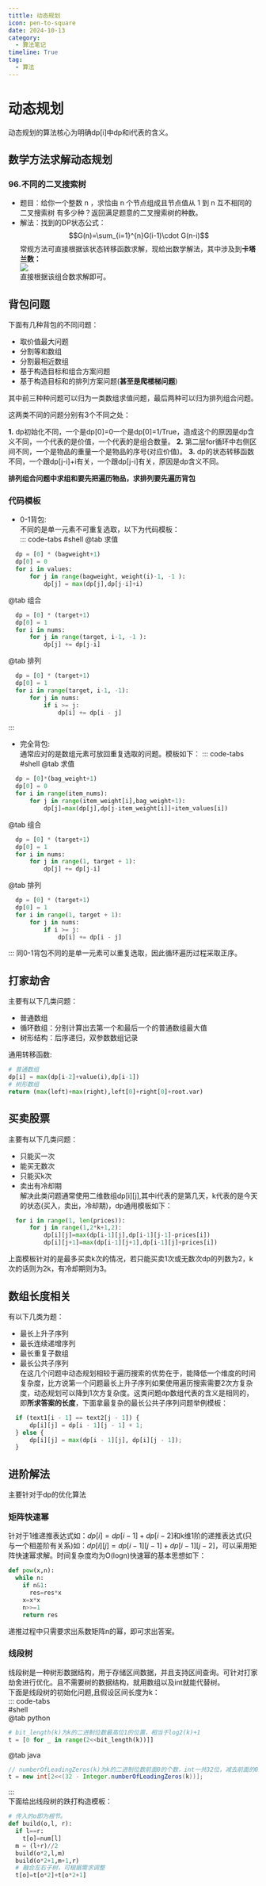 ```yaml
---
tittle: 动态规划
icon: pen-to-square
date: 2024-10-13
category:
  - 算法笔记
timeline: True
tag:
  - 算法
--- 
```

# 动态规划
动态规划的算法核心为明确dp[i]中dp和i代表的含义。
<!-- more -->
## 数学方法求解动态规划
### 96.不同的二叉搜索树
- 题目：给你一个整数 n ，求恰由 n 个节点组成且节点值从 1 到 n 互不相同的 二叉搜索树 有多少种？返回满足题意的二叉搜索树的种数。
- 解法：找到的DP状态公式： 
$$G(n)=\sum_{i=1}^{n}G(i-1)\cdot G(n-i)$$
常规方法可直接根据该状态转移函数求解，现给出数学解法，其中涉及到**卡塔兰数：**  
 ![](<SmartSelect_20241014_152901_Samsung Notes.jpg>)  
直接根据该组合数求解即可。
## 背包问题
下面有几种背包的不同问题：  
- 取价值最大问题
- 分割等和数组
- 分割最相近数组
- 基于构造目标和组合方案问题
- 基于构造目标和的排列方案问题(**甚至是爬楼梯问题**)

其中前三种种问题可以归为一类数组求值问题，最后两种可以归为排列组合问题。  

这两类不同的问题分别有3个不同之处：  

**1.** dp初始化不同，一个是dp[0]=0一个是dp[0]=1/True，造成这个的原因是dp含义不同，一个代表的是价值，一个代表的是组合数量。
**2.** 第二层for循环中右侧区间不同，一个是物品的重量一个是物品的序号(对应价值)。
**3.** dp的状态转移函数不同，一个跟dp[j-i]+i有关，一个跟dp[j-i]有关，原因是dp含义不同。    

**排列组合问题中求组和要先把遍历物品，求排列要先遍历背包** 
### 代码模板 
- 0-1背包:  
不同的是单一元素不可重复选取，以下为代码模板：  
::: code-tabs
#shell
@tab 求值
```python
  dp = [0] * (bagweight+1)
  dp[0] = 0
  for i in values:
      for j in range(bagweight, weight(i)-1, -1 ):
          dp[j] = max(dp[j],dp[j-i]+i)
```
@tab 组合
```python
  dp = [0] * (target+1)
  dp[0] = 1
  for i in nums:
      for j in range(target, i-1, -1 ):
          dp[j] += dp[j-i]
```
@tab 排列
```python
  dp = [0] * (target+1)
  dp[0] = 1  
  for i in range(target, i-1, -1):  
      for j in nums:  
          if i >= j:  
              dp[i] += dp[i - j]  
```
:::   

- 完全背包:  
通常应对的是数组元素可放回重复选取的问题。模板如下：
::: code-tabs
#shell
@tab 求值
```python
  dp = [0]*(bag_weight+1)
  dp[0] = 0
  for i in range(item_nums):
      for j in range(item_weight[i],bag_weight+1):
          dp[j]=max(dp[j],dp[j-item_weight[i]]+item_values[i])
```
@tab 组合
```python
  dp = [0] * (target+1)
  dp[0] = 1
  for i in nums:
      for j in range(1, target + 1):
          dp[j] += dp[j-i]
```
@tab 排列
```python
  dp = [0] * (target+1)
  dp[0] = 1  
  for i in range(1, target + 1):  
      for j in nums:  
          if i >= j:  
              dp[i] += dp[i - j]  
```
:::
同0-1背包不同的是单一元素可以重复选取，因此循环遍历过程采取正序。
## 打家劫舍
主要有以下几类问题：
- 普通数组
- 循环数组：分别计算出去第一个和最后一个的普通数组最大值
- 树形结构：后序递归，双参数数组记录

通用转移函数:  
```python
# 普通数组
dp[i] = max(dp[i-2]+value(i),dp[i-1])
# 树形数组
return (max(left)+max(right),left[0]+right[0]+root.var)
``` 
## 买卖股票
主要有以下几类问题：  
- 只能买一次
- 能买无数次
- 只能买k次
- 卖出有冷却期  
解决此类问题通常使用二维数组dp[i][j],其中i代表的是第几天，k代表的是今天的状态(买入，卖出，冷却期)，dp通用模板如下：
```python
  for i in range(1, len(prices)):
      for j in range(1,2*k+1,2):
          dp[i][j]=max(dp[i-1][j],dp[i-1][j-1]-prices[i])
          dp[i][j+1]=max(dp[i-1][j+1],dp[i-1][j]+prices[i])
```  
上面模板针对的是最多买卖k次的情况，若只能买卖1次或无数次dp的列数为2，k次的话则为2k，有冷却期则为3。
## 数组长度相关
有以下几类为题：
- 最长上升子序列
- 最长连续递增序列
- 最长重复子数组
- 最长公共子序列  
在这几个问题中动态规划相较于遍历搜索的优势在于，能降低一个维度的时间复杂度，比方说第一个问题最长上升子序列如果使用遍历搜索需要2次方复杂度，动态规划可以降到1次方复杂度。这类问题dp数组代表的含义是相同的，即**所求答案的长度**，下面拿最复杂的最长公共子序列问题举例模板：  
```python
  if (text1[i - 1] == text2[j - 1]) {
      dp[i][j] = dp[i - 1][j - 1] + 1;
  } else {
      dp[i][j] = max(dp[i - 1][j], dp[i][j - 1]);
  }
```
## 进阶解法
主要针对于dp的优化算法
### 矩阵快速幂
针对于1维递推表达式如：$dp[i]=dp[i-1]+dp[i-2]$和k维1阶的递推表达式(只与一个相差阶有关系)如：$dp[i][j]=dp[i-1][j-1]+dp[i-1][j-2]$，可以采用矩阵快速幂求解。时间复杂度均为O(logn)快速幂的基本思想如下：
```python
def pow(x,n):
  while n:
    if n&1: 
      res=res*x
    x=x*x
    n>>=1
    return res
```
递推过程中只需要求出系数矩阵n的幂，即可求出答案。
### 线段树  
线段树是一种树形数据结构，用于存储区间数据，并且支持区间查询。可针对打家劫舍进行优化。且不需要树的数据结构，就用数组以及int就能代替树。  
下面是线段树的初始化问题,且假设区间长度为k：  
::: code-tabs  
#shell  
@tab python
```python
# bit_length(k)为k的二进制位数最高位1的位置，相当于log2(k)+1
t = [0 for _ in range(2<<bit_length(k))]]
```
@tab java
```java
// numberOfLeadingZeros(k)为k的二进制位数前面0的个数，int一共32位，减去前面的0即最前面的1位置
t = new int[2<<(32 - Integer.numberOfLeadingZeros(k))];
```
:::  
下面给出线段树的跌打构造模板：  
```python
# 传入的o即为根节。
def build(o,l, r):
  if l==r:
    t[o]=num[l]
  m = (l+r)//2
  build(o*2,l,m)
  build(o*2+1,m+1,r)
  # 融合左右子树，可根据需求调整
  t[o]=t[o*2]+t[o*2+1]
```
